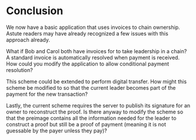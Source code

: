 # Conclusion

We now have a basic application that uses invoices to chain ownership. Astute readers may have already recognized a few issues with this approach already.

What if Bob and Carol both have invoices for to take leadership in a chain? A standard invoice is automatically resolved when payment is received. How could you modify the application to allow conditional payment resolution?

This scheme could be extended to perform digital transfer. How might this scheme be modified to so that the current leader becomes part of the payment for the new transaction?

Lastly, the current scheme requires the server to publish its signature for an owner to reconstruct the proof. Is there anyway to modify the scheme so that the preimage contains all the information needed for the leader to construct a proof but still be a proof of payment (meaning it is not guessable by the payer unless they pay)?
